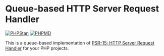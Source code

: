 # Queue-based HTTP Server Request Handler

[![PHPStan](https://github.com/opencultureconsulting/psr-15/actions/workflows/phpstan.yml/badge.svg)](https://github.com/opencultureconsulting/psr-15/actions/workflows/phpstan.yml)
[![PHPMD](https://github.com/opencultureconsulting/psr-15/actions/workflows/phpmd.yml/badge.svg)](https://github.com/opencultureconsulting/psr-15/actions/workflows/phpmd.yml)

This is a queue-based implementation of [PSR-15: HTTP Server Request Handler](https://www.php-fig.org/psr/psr-15/) for your PHP projects.
